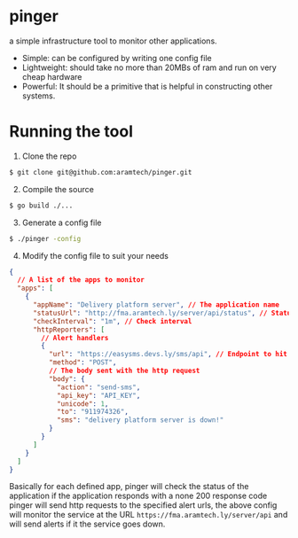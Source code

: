 # pinger

a simple infrastructure tool to monitor other applications.

- Simple: can be configured by writing one config file
- Lightweight: should take no more than 20MBs of ram and run on very cheap hardware
- Powerful: It should be a primitive that is helpful in constructing other systems.

# Running the tool

1. Clone the repo

```bash
$ git clone git@github.com:aramtech/pinger.git
```

2. Compile the source

```bash
$ go build ./...
```

3. Generate a config file

```bash
$ ./pinger -config
```

4. Modify the config file to suit your needs

```json
{
  // A list of the apps to monitor
  "apps": [
    {
      "appName": "Delivery platform server", // The application name
      "statusUrl": "http://fma.aramtech.ly/server/api/status", // Status url
      "checkInterval": "1m", // Check interval
      "httpReporters": [
        // Alert handlers
        {
          "url": "https://easysms.devs.ly/sms/api", // Endpoint to hit if a service goes down
          "method": "POST",
          // The body sent with the http request
          "body": {
            "action": "send-sms",
            "api_key": "API_KEY",
            "unicode": 1,
            "to": "911974326",
            "sms": "delivery platform server is down!"
          }
        }
      ]
    }
  ]
}
```

Basically for each defined app, pinger will check the status of the application if the application responds with a none 200 response code
pinger will send http requests to the specified alert urls, the above config will monitor the service at the URL `https://fma.aramtech.ly/server/api` and will send alerts if it the service goes down.
